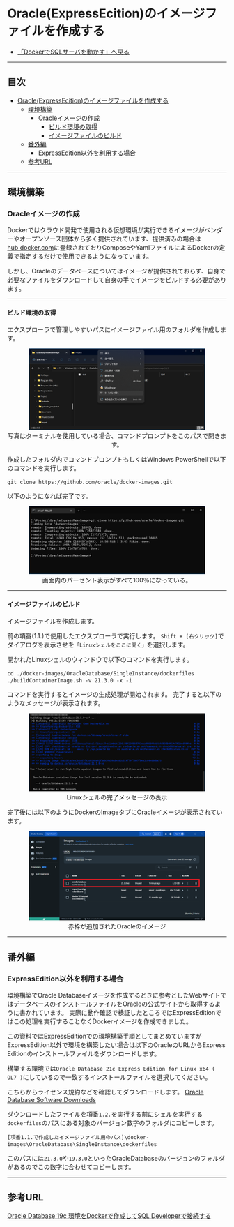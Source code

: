 # Oracle(ExpressEcition)のイメージファイルを作成する
- [「DockerでSQLサーバを動かす」へ戻る](HowToUse.md)
***
## 目次 <!-- omit in toc -->
- [Oracle(ExpressEcition)のイメージファイルを作成する](#oracleexpressecitionのイメージファイルを作成する)
  - [環境構築](#環境構築)
    - [Oracleイメージの作成](#oracleイメージの作成)
      - [ビルド環境の取得](#ビルド環境の取得)
      - [イメージファイルのビルド](#イメージファイルのビルド)
  - [番外編](#番外編)
    - [ExpressEdition以外を利用する場合](#expressedition以外を利用する場合)
  - [参考URL](#参考url)

***
## 環境構築

### Oracleイメージの作成

Dockerではクラウド開発で使用される仮想環境が実行できるイメージがベンダーやオープンソース団体から多く提供されています、提供済みの場合は[hub.docker.com]()に登録されておりComposeやYamlファイルによるDockerの定義で指定するだけで使用できるようになっています。

しかし、Oracleのデータベースについてはイメージが提供されておらず、自身で必要なファイルをダウンロードして自身の手でイメージをビルドする必要があります。

---
#### ビルド環境の取得

エクスプローラで管理しやすいパスにイメージファイル用のフォルダを作成します。

<p align="center">
<img src="./image/1_1_A_ExecuteCommand.png" width=80%><br>
写真はターミナルを使用している場合、コマンドプロンプトをこのパスで開きます。
</p>

作成したフォルダ内でコマンドプロンプトもしくはWindows PowerShellで以下のコマンドを実行します。


```
git clone https://github.com/oracle/docker-images.git
```
以下のようになれば完了です。

<p align="center">
<img src="./image/1_1_B_executeGit.png" width=80%><br>
画面内のパーセント表示がすべて100％になっている。
</p>

---
#### イメージファイルのビルド

イメージファイルを作成します。

前の項番(1.1.)で使用したエクスプローラで実行します。
`Shift + [右クリック]`でダイアログを表示させを`「Linuxシェルをここに開く」`を選択します。

開かれたLinuxシェルのウィンドウで以下のコマンドを実行します。

```dotnetcli
cd ./docker-images/OracleDatabase/SingleInstance/dockerfiles
./buildContainerImage.sh -v 21.3.0 -x -i
```
コマンドを実行するとイメージの生成処理が開始されます。
完了すると以下のようなメッセージが表示されます。

<p align="center">
<img src="./image/1_2_buildInLinux.png" width=80%><br>
Linuxシェルの完了メッセージの表示
</p>


完了後には以下のようにDockerのImageタブにOracleイメージが表示されています。

<p align="center">
<img src="./image/1_2_buildComplete.png" width=80%><br>
赤枠が追加されたOracleのイメージ
</p>

***
## 番外編
### ExpressEdition以外を利用する場合

環境構築でOracle Databaseイメージを作成するときに参考としたWebサイトではデータベースのインストールファイルをOracleの公式サイトから取得するように書かれています。
実際に動作確認で検証したところではExpressEditionではこの処理を実行することなくDockerイメージを作成できました。

この資料ではExpressEditionでの環境構築手順としてまとめていますがExpressEdition以外で環境を構築したい場合は以下のOracleのURLからExpress Editionのインストールファイルをダウンロードします。

構築する環境では`Oracle Database 21c Express Edition for Linux x64 ( OL7 )`にしているので一致するインストールファイルを選択してください。
    
こちらからライセンス規約などを確認してダウンロードします。
[Oracle Database Software Downloads](https://www.oracle.com/database/technologies/oracle-database-software-downloads.html)

ダウンロードしたファイルを項番`1.2.`を実行する前にシェルを実行する`dockerfiles`のパスにある対象のバージョン数字のフォルダにコピーします。
```dotnetcli
[項番1.1.で作成したイメージファイル用のパス]\docker-images\OracleDatabase\SingleInstance\dockerfiles
```
このパスには`21.3.0`や`19.3.0`といったOracleDatabaseのバージョンのフォルダがあるのでこの数字に合わせてコピーします。
    

***
## 参考URL
[Oracle Database 19c 環境をDockerで作成してSQL Developerで接続する](https://zenn.dev/msksgm/articles/20211225-oracle-database-19c-docker)
